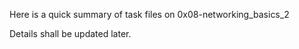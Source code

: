 
Here is a quick summary of task files on 0x08-networking_basics_2

Details shall be updated later.

